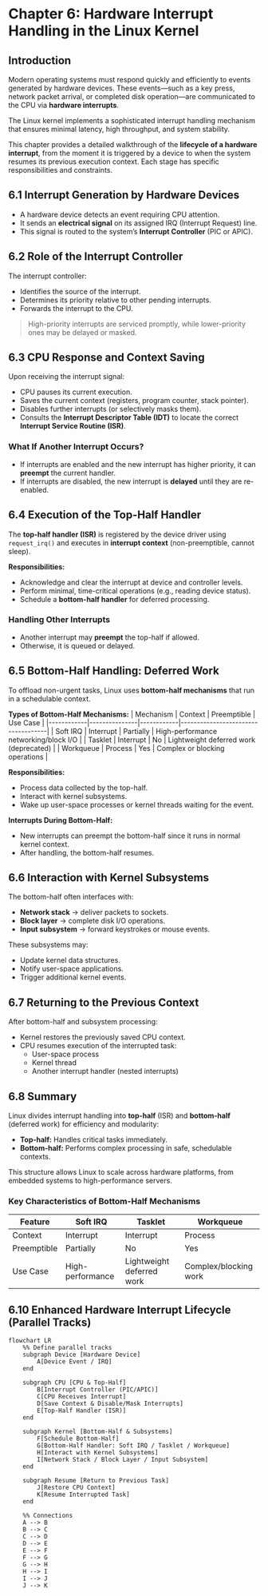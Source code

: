 # Chapter 6: Hardware Interrupt Handling in the Linux Kernel

## Introduction
Modern operating systems must respond quickly and efficiently to events generated by hardware devices. These events—such as a key press, network packet arrival, or completed disk operation—are communicated to the CPU via **hardware interrupts**.  

The Linux kernel implements a sophisticated interrupt handling mechanism that ensures minimal latency, high throughput, and system stability.  

This chapter provides a detailed walkthrough of the **lifecycle of a hardware interrupt**, from the moment it is triggered by a device to when the system resumes its previous execution context. Each stage has specific responsibilities and constraints.


## 6.1 Interrupt Generation by Hardware Devices
- A hardware device detects an event requiring CPU attention.  
- It sends an **electrical signal** on its assigned IRQ (Interrupt Request) line.  
- This signal is routed to the system’s **Interrupt Controller** (PIC or APIC).  


## 6.2 Role of the Interrupt Controller
The interrupt controller:
- Identifies the source of the interrupt.  
- Determines its priority relative to other pending interrupts.  
- Forwards the interrupt to the CPU.  

> High-priority interrupts are serviced promptly, while lower-priority ones may be delayed or masked.


## 6.3 CPU Response and Context Saving
Upon receiving the interrupt signal:
- CPU pauses its current execution.  
- Saves the current context (registers, program counter, stack pointer).  
- Disables further interrupts (or selectively masks them).  
- Consults the **Interrupt Descriptor Table (IDT)** to locate the correct **Interrupt Service Routine (ISR)**.  

### What If Another Interrupt Occurs?
- If interrupts are enabled and the new interrupt has higher priority, it can **preempt** the current handler.  
- If interrupts are disabled, the new interrupt is **delayed** until they are re-enabled.  



## 6.4 Execution of the Top-Half Handler
The **top-half handler (ISR)** is registered by the device driver using `request_irq()` and executes in **interrupt context** (non-preemptible, cannot sleep).  

**Responsibilities:**
- Acknowledge and clear the interrupt at device and controller levels.  
- Perform minimal, time-critical operations (e.g., reading device status).  
- Schedule a **bottom-half handler** for deferred processing.  

### Handling Other Interrupts
- Another interrupt may **preempt** the top-half if allowed.  
- Otherwise, it is queued or delayed.  


## 6.5 Bottom-Half Handling: Deferred Work
To offload non-urgent tasks, Linux uses **bottom-half mechanisms** that run in a schedulable context.  

**Types of Bottom-Half Mechanisms:**
| Mechanism | Context       | Preemptible | Use Case                           |
|------------|---------------|------------|------------------------------------|
| Soft IRQ   | Interrupt     | Partially  | High-performance networking/block I/O |
| Tasklet    | Interrupt     | No         | Lightweight deferred work (deprecated) |
| Workqueue | Process       | Yes        | Complex or blocking operations      |

**Responsibilities:**
- Process data collected by the top-half.  
- Interact with kernel subsystems.  
- Wake up user-space processes or kernel threads waiting for the event.  

**Interrupts During Bottom-Half:**
- New interrupts can preempt the bottom-half since it runs in normal kernel context.  
- After handling, the bottom-half resumes.  


## 6.6 Interaction with Kernel Subsystems
The bottom-half often interfaces with:
- **Network stack** → deliver packets to sockets.  
- **Block layer** → complete disk I/O operations.  
- **Input subsystem** → forward keystrokes or mouse events.  

These subsystems may:
- Update kernel data structures.  
- Notify user-space applications.  
- Trigger additional kernel events.  


## 6.7 Returning to the Previous Context
After bottom-half and subsystem processing:
- Kernel restores the previously saved CPU context.  
- CPU resumes execution of the interrupted task:  
  - User-space process  
  - Kernel thread  
  - Another interrupt handler (nested interrupts)  


## 6.8 Summary
Linux divides interrupt handling into **top-half** (ISR) and **bottom-half** (deferred work) for efficiency and modularity:  
- **Top-half:** Handles critical tasks immediately.  
- **Bottom-half:** Performs complex processing in safe, schedulable contexts.  

This structure allows Linux to scale across hardware platforms, from embedded systems to high-performance servers.  


### Key Characteristics of Bottom-Half Mechanisms

| Feature    | Soft IRQ          | Tasklet              | Workqueue                   |
|------------|-----------------|--------------------|-----------------------------|
| Context    | Interrupt        | Interrupt           | Process                     |
| Preemptible| Partially        | No                  | Yes                         |
| Use Case   | High-performance | Lightweight deferred work | Complex/blocking work |


## 6.10 Enhanced Hardware Interrupt Lifecycle (Parallel Tracks)

```mermaid
flowchart LR
    %% Define parallel tracks
    subgraph Device [Hardware Device]
        A[Device Event / IRQ]
    end

    subgraph CPU [CPU & Top-Half]
        B[Interrupt Controller (PIC/APIC)]
        C[CPU Receives Interrupt]
        D[Save Context & Disable/Mask Interrupts]
        E[Top-Half Handler (ISR)]
    end

    subgraph Kernel [Bottom-Half & Subsystems]
        F[Schedule Bottom-Half]
        G[Bottom-Half Handler: Soft IRQ / Tasklet / Workqueue]
        H[Interact with Kernel Subsystems]
        I[Network Stack / Block Layer / Input Subsystem]
    end

    subgraph Resume [Return to Previous Task]
        J[Restore CPU Context]
        K[Resume Interrupted Task]
    end

    %% Connections
    A --> B
    B --> C
    C --> D
    D --> E
    E --> F
    F --> G
    G --> H
    H --> I
    I --> J
    J --> K
